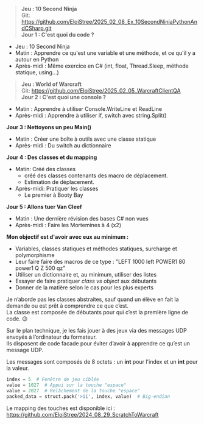 > **Jeu : 10 Second Ninja**  
Git: https://github.com/EloiStree/2025_02_08_Ex_10SecondNinjaPythonAndCSharp.git  
**Jour 1 : C'est quoi du code ?**       
- Jeu : 10 Second Ninja     
- Matin : Apprendre ce qu'est une variable et une méthode, et ce qu'il y a autour en Python  
- Après-midi : Même exercice en C# (int, float, Thread.Sleep, méthode statique, using...)  


> **Jeu : World of Warcraft**   
Git: https://github.com/EloiStree/2025_02_05_WarcraftClientQA  
**Jour 2 : C'est quoi une console ?**    
- Matin : Apprendre à utiliser Console.WriteLine et ReadLine    
- Après-midi : Apprendre à utiliser if, switch avec string.Split()  

**Jour 3 : Nettoyons un peu Main()**  
- Matin : Créer une boîte à outils avec une classe statique  
- Après-midi : Du switch au dictionnaire  

**Jour 4 :  Des classes et du mapping**  
- Matin: Créé des classes 
  - créé des classes contenants des macro de déplacement.
  - Estimation de déplacement.
- Après-midi: Pratiquer les classes
  - Le premier à Booty Bay

**Jour 5 : Allons tuer Van Cleef**  
- Matin : Une dernière révision des bases C# non vues  
- Après-midi : Faire les Mortemines à 4 (x2)  


**Mon objectif est d'avoir avec eux au minimum :**  
- Variables, classes statiques et méthodes statiques, surcharge et polymorphisme  
- Leur faire faire des macros de ce type : "LEFT 1000 left POWER1 80 power1 Q Z 500 qz"  
- Utiliser un dictionnaire et, au minimum, utiliser des listes  
- Essayer de faire pratiquer *class vs object* aux débutants  
- Donner de la matière selon le cas pour les plus experts  

Je n’aborde pas les classes abstraites, sauf quand un élève en fait la demande ou est prêt à comprendre ce que c’est.  
La classe est composée de débutants pour qui c’est la première ligne de code. :wink:

Sur le plan technique, je les fais jouer à des jeux via des messages UDP envoyés à l’ordinateur du formateur.  
Ils disposent de code facade  pour éviter d’avoir à apprendre ce qu’est un message UDP.

Les messages sont composés de 8 octets : un **int** pour l'index et un **int** pour la valeur.

```python
index = 5  # Fenêtre de jeu ciblée
value = 1027  # Appui sur la touche "espace"
value = 2027  # Relâchement de la touche "espace"
packed_data = struct.pack('>ii', index, value)  # Big-endian
```

Le mapping des touches est disponible ici :  
https://github.com/EloiStree/2024_08_29_ScratchToWarcraft
